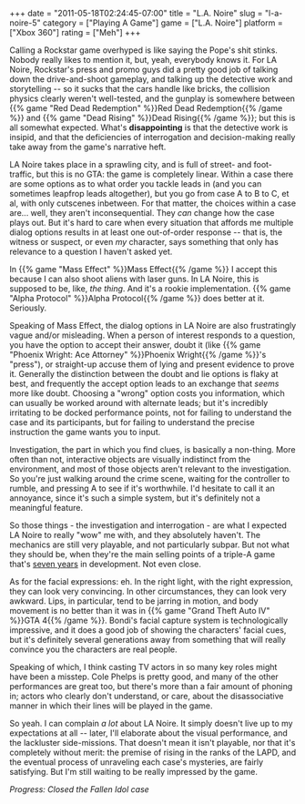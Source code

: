 +++
date = "2011-05-18T02:24:45-07:00"
title = "L.A. Noire"
slug = "l-a-noire-5"
category = ["Playing A Game"]
game = ["L.A. Noire"]
platform = ["Xbox 360"]
rating = ["Meh"]
+++

Calling a Rockstar game overhyped is like saying the Pope's shit stinks.  Nobody really likes to mention it, but, yeah, everybody knows it.  For LA Noire, Rockstar's press and promo guys did a pretty good job of talking down the drive-and-shoot gameplay, and talking up the detective work and storytelling -- so it sucks that the cars handle like bricks, the collision physics clearly weren't well-tested, and the gunplay is somewhere between {{% game "Red Dead Redemption" %}}Red Dead Redemption{{% /game %}} and {{% game "Dead Rising" %}}Dead Rising{{% /game %}}; but this is all somewhat expected.  What's <b>disappointing</b> is that the detective work is insipid, and that the deficiencies of interrogation and decision-making really take away from the game's narrative heft.

LA Noire takes place in a sprawling city, and is full of street- and foot-traffic, but this is no GTA: the game is completely linear.  Within a case there are some options as to what order you tackle leads in (and you can sometimes leapfrop leads altogether), but you go from case A to B to C, et al, with only cutscenes inbetween.  For that matter, the choices within a case are... well, they aren't inconsequential.  They <i>can</i> change how the case plays out.  But it's hard to care when every situation that affords me multiple dialog options results in at least one out-of-order response -- that is, the witness or suspect, or even <i>my</i> character, says something that only has relevance to a question I haven't asked yet.

In {{% game "Mass Effect" %}}Mass Effect{{% /game %}} I accept this because I can also shoot aliens with laser guns.  In LA Noire, this is supposed to be, like, <i>the thing</i>.  And it's a rookie implementation.  {{% game "Alpha Protocol" %}}Alpha Protocol{{% /game %}} does better at it.  Seriously.

Speaking of Mass Effect, the dialog options in LA Noire are also frustratingly vague and/or misleading.  When a person of interest responds to a question, you have the option to accept their answer, doubt it (like {{% game "Phoenix Wright: Ace Attorney" %}}Phoenix Wright{{% /game %}}'s "press"), or straight-up accuse them of lying and present evidence to prove it.  Generally the distinction between the doubt and lie options is flaky at best, and frequently the accept option leads to an exchange that <i>seems</i> more like doubt.  Choosing a "wrong" option costs you information, which can usually be worked around with alternate leads; but it's incredibly irritating to be docked performance points, not for failing to understand the case and its participants, but for failing to understand the precise instruction the game wants you to input.

Investigation, the part in which you find clues, is basically a non-thing.  More often than not, interactive objects are visually indistinct from the environment, and most of those objects aren't relevant to the investigation.  So you're just walking around the crime scene, waiting for the controller to rumble, and pressing A to see if it's worthwhile.  I'd hesitate to call it an annoyance, since it's such a simple system, but it's definitely not a meaningful feature.

So those things - the investigation and interrogation - are what I expected LA Noire to really "wow" me with, and they absolutely haven't.  The mechanics are still very playable, and not particularly subpar.  But not what they should be, when they're the main selling points of a triple-A game that's <a href="http://en.wikipedia.org/wiki/LA_Noire#Development">seven years</a> in development.  Not even close.

As for the facial expressions: eh.  In the right light, with the right expression, they can look very convincing.  In other circumstances, they can look very awkward.  Lips, in particular, tend to be jarring in motion, and body movement is no better than it was in {{% game "Grand Theft Auto IV" %}}GTA 4{{% /game %}}.  Bondi's facial capture system is technologically impressive, and it does a good job of showing the characters' facial cues, but it's definitely several generations away from something that will really convince you the characters are real people.

Speaking of which, I think casting TV actors in so many key roles might have been a misstep.  Cole Phelps is pretty good, and many of the other performances are great too, but there's more than a fair amount of phoning in; actors who clearly don't understand, or care, about the disassociative manner in which their lines will be played in the game.

So yeah.  I can complain <i>a lot</i> about LA Noire.  It simply doesn't live up to my expectations at all -- later, I'll elaborate about the visual performance, and the lackluster side-missions.  That doesn't mean it isn't playable, nor that it's completely without merit: the premise of rising in the ranks of the LAPD, and the eventual process of unraveling each case's mysteries, are fairly satisfying.  But I'm still waiting to be really impressed by the game.

<i>Progress: Closed the Fallen Idol case</i>